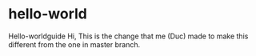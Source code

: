 # hello-world
Hello-worldguide
 Hi, This is the change that me (Duc) made to make this different from the one in master branch.
